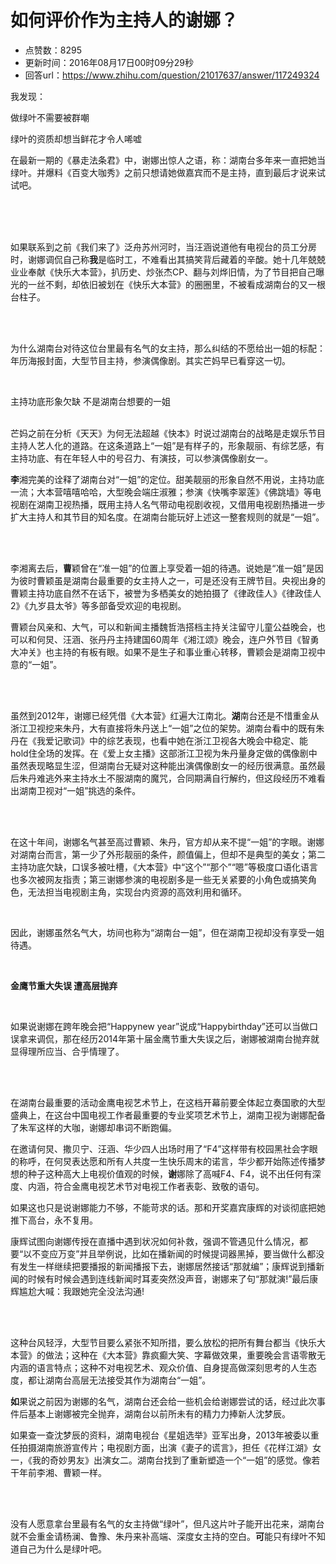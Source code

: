 # 如何评价作为主持人的谢娜？
- 点赞数：8295
- 更新时间：2016年08月17日00时09分29秒
- 回答url：https://www.zhihu.com/question/21017637/answer/117249324
<body>
 <p data-pid="H_b1_dyt">我发现：</p>
 <p data-pid="QIzhMy-r">做绿叶不需要被群嘲<br></p>
 <p data-pid="vXv7V6tJ">绿叶的资质却想当鲜花才令人唏嘘</p>
 <p data-pid="o0BybOhf">在最新一期的《暴走法条君》中，谢娜出惊人之语，称：湖南台多年来一直把她当绿叶。并爆料《百变大咖秀》之前只想请她做嘉宾而不是主持，直到最后才说来试试吧。<br></p>
 <br>
 <br>
 <br>
 <p data-pid="mfvr62_r">如果联系到之前《我们来了》泛舟苏州河时，当汪涵说道他有电视台的员工分房时，谢娜调侃自己称<strong>我</strong>是临时工，不难看出其搞笑背后藏着的辛酸。她十几年兢兢业业奉献《快乐大本营》，扒历史、炒张杰CP、翻与刘烨旧情，为了节目把自己曝光的一丝不剩，却依旧被划在《快乐大本营》的圈圈里，不被看成湖南台的又一根台柱子。</p>
 <br>
 <br>
 <p data-pid="NJUMqely">为什么湖南台对待这位台里最有名气的女主持，那么纠结的不愿给出一姐的标配：年历海报封面，大型节目主持，参演偶像剧。其实芒妈早已看穿这一切。</p>
 <br>
 <p data-pid="7zo1ko3l">主持功底形象欠缺 不是湖南台想要的一姐</p>
 <p data-pid="GklE3ih2"><br>
  芒妈之前在分析《天天》为何无法超越《快本》时说过湖南台的战略是走娱乐节目主持人艺人化的道路。在这条道路上“一姐”是有样子的，形象靓丽、有综艺感，有主持功底、有在年轻人中的号召力、有演技，可以参演偶像剧女一。</p>
 <p data-pid="DGLi0xEF"><strong>李</strong>湘完美的诠释了湖南台对“一姐”的定位。甜美靓丽的形象自然不用说，主持功底一流；大本营嘻嘻哈哈，大型晚会端庄淑雅；参演《快嘴李翠莲》《佛跳墙》等电视剧在湖南卫视热播，既用主持人名气带动电视剧收视，又借用电视剧热播进一步扩大主持人和其节目的知名度。在湖南台能玩好上述这一整套规则的就是“一姐”。</p>
 <br>
 <br>
 <p data-pid="_n88B2U0">李湘离去后，<strong>曹</strong>颖曾在“准一姐”的位置上享受着一姐的待遇。说她是“准一姐”是因为彼时曹颖虽是湖南台最重要的女主持人之一，可是还没有王牌节目。央视出身的曹颖主持功底自然不在话下，被誉为多栖美女的她拍摄了《律政佳人》《律政佳人2》《九岁县太爷》等多部备受欢迎的电视剧。</p>
 <p data-pid="Ma0laFqv">曹颖台风亲和、大气，可以和新闻主播魏哲浩搭档主持关注留守儿童公益晚会，也可以和何炅、汪涵、张丹丹主持建国60周年《湘江颂》晚会，连户外节目《智勇大冲关》也主持的有板有眼。如果不是生子和事业重心转移，曹颖会是湖南卫视中意的“一姐”。</p>
 <br>
 <br>
 <p data-pid="VPtomiKI">虽然到2012年，谢娜已经凭借《大本营》红遍大江南北。<strong>湖</strong>南台还是不惜重金从浙江卫视挖来朱丹，大有直接将朱丹送上“一姐”之位的架势。湖南台看中的既有朱丹在《我爱记歌词》中的综艺表现，也看中她在浙江卫视各大晚会中稳定、能hold住全场的发挥。在《爱上女主播》这部浙江卫视为朱丹量身定做的偶像剧中虽然表现略显生涩，但湖南台无疑对这种能出演偶像剧女一的经历很满意。虽然最后朱丹难逃外来主持水土不服湖南的魔咒，合同期满自行解约，但这段经历不难看出湖南卫视对“一姐”挑选的条件。</p>
 <br>
 <br>
 <p data-pid="LSTZfdXb">在这十年间，谢娜名气甚至高过曹颖、朱丹，官方却从来不提“一姐”的字眼。谢娜对湖南台而言，第一少了外形靓丽的条件，颜值偏上，但却不是典型的美女；第二主持功底欠缺，口误多被吐槽，《大本营》中“这个”“那个”“嗯”等极度口语化语言也多次被网友指责；第三谢娜参演的电视剧多是一些无关紧要的小角色或搞笑角色，无法担当电视剧主角，实现台内资源的高效利用和循环。</p>
 <br>
 <p data-pid="idsYRxhC">因此，谢娜虽然名气大，坊间也称为“湖南台一姐”，但在湖南卫视却没有享受一姐待遇。</p>
 <br>
 <p data-pid="OOTuNz3Y"><strong>金鹰节重大失误 遭高层抛弃</strong></p>
 <br>
 <p data-pid="RAl7UCpT">如果说谢娜在跨年晚会把“Happynew year”说成“Happybirthday”还可以当做口误拿来调侃，那在经历2014年第十届金鹰节重大失误之后，谢娜被湖南台抛弃就显得理所应当、合乎情理了。</p>
 <br>
 <br>
 <p data-pid="k8gqfBE5">在湖南台最重要的活动金鹰电视艺术节上，在这档开幕前要全体起立奏国歌的大型盛典上，在这台中国电视工作者最重要的专业奖项艺术节上，湖南卫视为谢娜配备了朱军这样的大咖，谢娜却串词不断跑偏。</p>
 <p data-pid="M3sOlhAX">在邀请何炅、撒贝宁、汪涵、华少四人出场时用了“F4”这样带有校园黑社会字眼的称呼，在何炅表达愿和所有人共度一生快乐周末的诺言，华少都开始陈述传播梦想的种子这种高大上电视价值观的时候，<strong>谢</strong>娜除了高喊F4、F4，说不出任何有深度、内涵，符合金鹰电视艺术节对电视工作者表彰、致敬的语句。</p>
 <p data-pid="kG-imXS9">如果这也只是说谢娜能力不够，不能苛求的话。那和开奖嘉宾康辉的对谈彻底把她推下高台，永不复用。</p>
 <p data-pid="Vs-PDtUZ">康辉试图向谢娜传授在直播中遇到状况如何补救，强调不管遇见什么情况，都要“以不变应万变”并且举例说，比如在播新闻的时候提词器黑掉，要当做什么都没有发生一样继续把要播报的新闻播报下去，谢娜居然接话“那就编”；康辉说到播新闻的时候有时候会遇到连线新闻时耳麦突然没声音，谢娜来了句“那就演!”最后康辉尴尬大喊：我跟她完全没法沟通!</p>
 <br>
 <br>
 <p data-pid="hxb75p0p">这种台风轻浮，大型节目要么紧张不知所措，要么放松的把所有舞台都当《快乐大本营》的做法；这种在《大本营》靠疯癫大笑、字幕做效果，重要晚会言语零散无内涵的语言特点；这种不对电视艺术、观众价值、自身提高做深刻思考的人生态度，都让湖南台高层无法接受其作为湖南台“一姐”。</p>
 <p data-pid="0D7Afcn4"><strong>如</strong>果说之前因为谢娜的名气，湖南台还会给一些机会给谢娜尝试的话，经过此次事件后基本上谢娜被完全抛弃，湖南台以前所未有的精力力捧新人沈梦辰。</p>
 <p data-pid="MG0Q5-nh">如果查一查沈梦辰的资料，湖南电视台《星姐选举》亚军出身，2013年被委以重任拍摄湖南旅游宣传片；电视剧方面，出演《妻子的谎言》，担任《花样江湖》女一，《我的奇妙男友》出演女二。湖南台找到了重新塑造一个“一姐”的感觉。像若干年前李湘、曹颖一样。</p>
 <br>
 <br>
 <p data-pid="m9C0evHN">没有人愿意拿台里最有名气的女主持做“绿叶”，但凡这片叶子能开出花来，湖南台就不会重金请杨澜、鲁豫、朱丹来补高端、深度女主持的空白。<strong>可</strong>能只有绿叶不知道自己为什么是绿叶吧。</p>
</body>